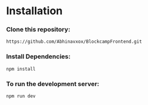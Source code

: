 
# Installation

### Clone this repository:

```
https://github.com/Abhinavxox/BlockcampFrontend.git
```

### Install Dependencies:
```
npm install
```

### To run the development server:
```
npm run dev
```
